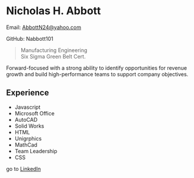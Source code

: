 # Nicholas H. Abbott
Email: AbbottN24@yahoo.com

GitHub: Nabbott101

> Manufacturing Engineering<br>
> Six Sigma Green Belt Cert.

Forward-focused with a strong ability to identify opportunities for revenue growth and build high-performance teams to support company objectives. 


## Experience
* Javascript
* Microsoft Office
* AutoCAD
* Solid Works
* HTML          
* Unigrphics          
* MathCad      
* Team Leadership
* CSS


  
<!---
karlllarson/karlllarson is a ✨ special ✨ repository because its `README.md` (this file) appears on your GitHub profile.
You can click the Preview link to take a look at your changes.
--->

[website]: https://www.linkedin.com/in/nicholas-abbott-4664a256/ 
go to [LinkedIn][website]
